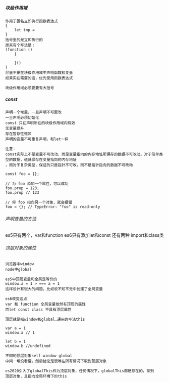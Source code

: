 ##### 块级作用域
```
作用于匿名立即执行函数表达式
{
	let tmp = 
}
括号里的是立即执行的
原来有个写法是：
(function ()
    {

	}()
)
尽量不要在块级作用域中声明函数和变量
如果实在需要的话，优先使用函数表达式

块级作用域必须要要有大括号

```

##### const
```
声明一个常量，一旦声明不可更改
一旦声明必须初始化
const 只在声明所在的块级作用域内有效
无变量提升 
存在暂存性死区
声明的变量不可重复声明，和let一样

注意：
const实际上不是变量不可改动，而是变量指向的内存地址所保存的数据不可改动。对于简单类型的数据，值就保存在变量指向的内存地址
，而对于复杂类型，保证的只是指针不可改，而不是指针指向的数据不可改动

const foo = {};

// 为 foo 添加一个属性，可以成功
foo.prop = 123;
foo.prop // 123

// 将 foo 指向另一个对象，就会报错
foo = {}; // TypeError: "foo" is read-only
```

###### 声明变量的方法
es5只有两个，var和function
es6只有添加let和const
还有两种 import和class类


###### 顶层对象的属性
```
浏览器中window 
node中global

es5中顶层变量和全局是等价的
window.a = 1 > === a = 1
这样设计有很大的问题，比如说不知不觉中创建了全局变量

es6改变这点
var 和 function 全局变量依然有顶层的属性
而let const class 不具有顶层属性

顶层就是指window和global,通用的写法this

var a = 1
window.a // 1

let b = 1
window.b //undefined

不同的顶层对象self window global
中间一堆没看懂，然后结论是很难在所有情况下取到顶层对象

es2020引入了globalThis作为顶层对象，任何情况下，globalThis都是存在的，拿到
顶层对象，且指向全局环境下的this

````





































